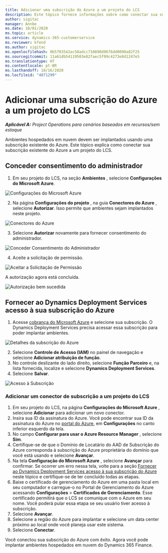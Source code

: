 ```yaml
---
title: Adicionar uma subscrição do Azure a um projeto do LCS
description: Este tópico fornece informações sobre como conectar sua subscrição do Azure a um projeto do LCS.
author: sigitac
manager: Annbe
ms.date: 10/01/2020
ms.topic: article
ms.service: dynamics-365-customerservice
ms.reviewer: kfend
ms.author: sigitac
ms.openlocfilehash: 0b5703542ac58adcc710890d9676dd0090a82f25
ms.sourcegitcommit: 11a61db54119503e82faec5f99c4273e8d1247e5
ms.translationtype: HT
ms.contentlocale: pt-BR
ms.lasthandoff: 10/16/2020
ms.locfileid: "4071299"
---
```

# <a name="add-an-azure-subscription-to-lcs-project"></a>Adicionar uma subscrição do Azure a um projeto do LCS

_**Aplicável A:** Project Operations para cenários baseados em recursos/sem estoque_

Ambientes hospedados em nuvem devem ser implantados usando uma subscrição existente do Azure. Este tópico explica como conectar sua subscrição existente do Azure a um projeto do LCS. 

## <a name="grant-admin-consent"></a>Conceder consentimento do administrador

1. Em seu projeto do LCS, na seção **Ambientes** , selecione **Configurações do Microsoft Azure**.

![Configurações do Microsoft Azure](./media/1MicrosoftAzureSettings.png)

2. Na página **Configurações do projeto** , na guia **Conectores do Azure** , selecione **Autorizar**. Isso permite que ambientes sejam implantados neste projeto.

![Conectores do Azure](./media/2AzureConnectors.png)

3. Selecione **Autorizar** novamente para fornecer consentimento do administrador.

![Conceder Consentimento do Administrador](./media/3GrantAdminConsent.png)

4. Aceite a solicitação de permissão.

![Aceitar a Solicitação de Permissão](./media/4AcceptPermissionRequest.png)

A autorização agora está concluída. 

![Autorização bem sucedida](./media/5AuthorizationComplete.png)

## <a name="provide-dynamics-deployment-services-access-to-your-azure-subscription"></a><a name="provide"></a>Fornecer ao Dynamics Deployment Services acesso à sua subscrição do Azure

1. Acesse [cobrança do Microsoft Azure](https://portal.azure.com/#blade/Microsoft\_Azure\_Billing/SubscriptionsBlade) e selecione sua subscrição. O Dynamics Deployment Services precisa acessar essa subscrição para poder implantar ambientes.

![Detalhes da subscrição do Azure](./media/6AzureSubscription.png)

2. Selecione **Controle de Acesso (IAM)** no painel de navegação e selecione **Adicionar atribuição de função**.
3. No controle deslizante do lado direito, selecione **Função Parceiro** e, na lista fornecida, localize e selecione **Dynamics Deployment Services**. 
4. Selecione **Salvar**.

![Acesso à Subscrição](./media/7SubscriptionAccess.png)

### <a name="add-a-subscription-connector-to-an-lcs-project"></a>Adicionar um conector de subscrição a um projeto do LCS

1. Em seu projeto do LCS, na página **Configurações do Microsoft Azure** , selecione **Adicionar** para adicionar um novo conector.
2. Insira sua ID da assinatura do Azure. Você pode encontrar sua ID da assinatura do Azure no [portal do Azure](https://ms.portal.azure.com/), em **Configurações** no canto inferior esquerdo da tela.
3. No campo **Configurar para usar o Azure Resource Manager** , selecione **Sim**.
4. Certifique-se de que o Domínio de Locatário do AAD de Subscrição do Azure corresponda à subscrição do Azure proprietária do domínio que você está usando e selecione **Avançar**.
5. Na tela **Configuração do Microsoft Azure** , selecione **Avançar** para confirmar. Se ocorrer um erro nessa tela, volte para a seção [Fornecer ao Dynamics Deployment Services acesso à sua subscrição do Azure](#provide) neste tópico e certifique-se de ter concluído todas as etapas.
6. Baixe o certificado de gerenciamento do Azure em uma pasta local em seu computador e carregue-o no Portal de Gerenciamento do Azure acessando **Configurações** > **Certificados de Gerenciamento**. Esse certificado permitirá que o LCS se comunique com o Azure em seu nome. Você poderá pular essa etapa se seu usuário tiver acesso à subscrição.
7. Selecione **Avançar**.
8. Selecione a região do Azure para implantar e selecione um data center próximo ao local onde você planeja usar este sistema.
9.  Selecione **Conectar**.

Você conectou sua subscrição do Azure com êxito. Agora você pode implantar ambientes hospedados em nuvem do Dynamics 365 Finance.


